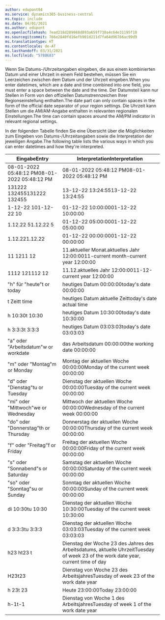 ```yaml
---
author: edupont04
ms.service: dynamics365-business-central
ms.topic: include
ms.date: 04/01/2021
ms.author: edupont
ms.openlocfilehash: 7ead218d289668d893a659f730a4c64e31195f10
ms.sourcegitcommit: 766e2840fd16efb901d211d7fa64d96766ac99d9
ms.translationtype: HT
ms.contentlocale: de-AT
ms.lasthandoff: 03/31/2021
ms.locfileid: "5788683"
---
```

<span data-ttu-id="85364-101">Wenn Sie Datums-/Uhrzeitangaben eingeben, die aus einem kombinierten Datum und einer Uhrzeit in einem Feld bestehen, müssen Sie ein Leerzeichen zwischen dem Datum und der Uhrzeit eingeben.</span><span class="sxs-lookup"><span data-stu-id="85364-101">When you enter datetimes, which are a date and time combined into one field, you must enter a space between the date and the time.</span></span> <span data-ttu-id="85364-102">Der Datumsteil kann nur Stellen in Form von den offiziellen Datumstrennzeichen Ihrer Regionseinstellung enthalten.</span><span class="sxs-lookup"><span data-stu-id="85364-102">The date part can only contain spaces in the form of the official date separator of your region settings.</span></span> <span data-ttu-id="85364-103">Die Uhrzeit kann Stellen um die AM/AM-Angabe enthalten in relevanten regionalen Einstellungen.</span><span class="sxs-lookup"><span data-stu-id="85364-103">The time can contain spaces around the AM/PM indicator in relevant regional settings.</span></span>

<!--It is also possible to enter only a date in a datetime field, but it is not possible to enter only a time.-->

<span data-ttu-id="85364-104">In der folgenden Tabelle finden Sie eine Übersicht über die Möglichkeiten zum Eingeben von Datums-/Uhrzeitangaben sowie die Interpretation der jeweiligen Angabe.</span><span class="sxs-lookup"><span data-stu-id="85364-104">The following table lists the various ways in which you can enter datetimes and how they're interpreted.</span></span>  

|<span data-ttu-id="85364-105">Eingabe</span><span class="sxs-lookup"><span data-stu-id="85364-105">Entry</span></span>|<span data-ttu-id="85364-106">Interpretation</span><span class="sxs-lookup"><span data-stu-id="85364-106">Interpretation</span></span>|
|---------------|------------------------|
|<span data-ttu-id="85364-107">08-01-2022 05:48:12 PM</span><span class="sxs-lookup"><span data-stu-id="85364-107">08-01-2022 05:48:12 PM</span></span>|<span data-ttu-id="85364-108">08\-01\-2022 05:48:12 PM</span><span class="sxs-lookup"><span data-stu-id="85364-108">08\-01\-2022 05:48:12 PM</span></span>|
|<span data-ttu-id="85364-109">131222 132455</span><span class="sxs-lookup"><span data-stu-id="85364-109">131222 132455</span></span>|<span data-ttu-id="85364-110">13-12-22 13:24:55</span><span class="sxs-lookup"><span data-stu-id="85364-110">13-12-22 13:24:55</span></span>|
|<span data-ttu-id="85364-111">1-12-22 10</span><span class="sxs-lookup"><span data-stu-id="85364-111">1-12-22 10</span></span>|<span data-ttu-id="85364-112">01-12-22 10:00:00</span><span class="sxs-lookup"><span data-stu-id="85364-112">01-12-22 10:00:00</span></span>|
|<span data-ttu-id="85364-113">1.12.22 5</span><span class="sxs-lookup"><span data-stu-id="85364-113">1.12.22 5</span></span>|<span data-ttu-id="85364-114">01-12-22 05:00:00</span><span class="sxs-lookup"><span data-stu-id="85364-114">01-12-22 05:00:00</span></span>|
|<span data-ttu-id="85364-115">1.12.22</span><span class="sxs-lookup"><span data-stu-id="85364-115">1.12.22</span></span>|<span data-ttu-id="85364-116">01-12-22 00:00:00</span><span class="sxs-lookup"><span data-stu-id="85364-116">01-12-22 00:00:00</span></span>|
|<span data-ttu-id="85364-117">11 12</span><span class="sxs-lookup"><span data-stu-id="85364-117">11 12</span></span>|<span data-ttu-id="85364-118">11.aktueller Monat.aktuelles Jahr 12:00:00</span><span class="sxs-lookup"><span data-stu-id="85364-118">11-current month-current year 12:00:00</span></span>|
|<span data-ttu-id="85364-119">1112 12</span><span class="sxs-lookup"><span data-stu-id="85364-119">1112 12</span></span>|<span data-ttu-id="85364-120">11.12.aktuelles Jahr 12:00:00</span><span class="sxs-lookup"><span data-stu-id="85364-120">11-12-current year 12:00:00</span></span>|
|<span data-ttu-id="85364-121">"h" für "heute"</span><span class="sxs-lookup"><span data-stu-id="85364-121">t or today</span></span>|<span data-ttu-id="85364-122">heutiges Datum 00:00:00</span><span class="sxs-lookup"><span data-stu-id="85364-122">today's date 00:00:00</span></span>|
|<span data-ttu-id="85364-123">t Zeit</span><span class="sxs-lookup"><span data-stu-id="85364-123">t time</span></span>|<span data-ttu-id="85364-124">heutiges Datum aktuelle Zeit</span><span class="sxs-lookup"><span data-stu-id="85364-124">today's date actual time</span></span>|
|<span data-ttu-id="85364-125">h 10:30</span><span class="sxs-lookup"><span data-stu-id="85364-125">t 10:30</span></span>|<span data-ttu-id="85364-126">heutiges Datum 10:30:00</span><span class="sxs-lookup"><span data-stu-id="85364-126">today's date 10:30:00</span></span>|
|<span data-ttu-id="85364-127">h 3:3:3</span><span class="sxs-lookup"><span data-stu-id="85364-127">t 3:3:3</span></span>|<span data-ttu-id="85364-128">heutiges Datum 03:03:03</span><span class="sxs-lookup"><span data-stu-id="85364-128">today's date 03:03:03</span></span>|
|<span data-ttu-id="85364-129">"a" oder "Arbeitsdatum"</span><span class="sxs-lookup"><span data-stu-id="85364-129">w or workdate</span></span>|<span data-ttu-id="85364-130">das Arbeitsdatum 00:00:00</span><span class="sxs-lookup"><span data-stu-id="85364-130">the working date 00:00:00</span></span>|
|<span data-ttu-id="85364-131">"m" oder "Montag"</span><span class="sxs-lookup"><span data-stu-id="85364-131">m or Monday</span></span>|<span data-ttu-id="85364-132">Montag der aktuellen Woche 00:00:00</span><span class="sxs-lookup"><span data-stu-id="85364-132">Monday of the current week 00:00:00</span></span>|
|<span data-ttu-id="85364-133">"d" oder "Dienstag"</span><span class="sxs-lookup"><span data-stu-id="85364-133">tu or Tuesday</span></span>|<span data-ttu-id="85364-134">Dienstag der aktuellen Woche 00:00:00</span><span class="sxs-lookup"><span data-stu-id="85364-134">Tuesday of the current week 00:00:00</span></span>|
|<span data-ttu-id="85364-135">"mi" oder "Mittwoch"</span><span class="sxs-lookup"><span data-stu-id="85364-135">we or Wednesday</span></span>|<span data-ttu-id="85364-136">Mittwoch der aktuellen Woche 00:00:00</span><span class="sxs-lookup"><span data-stu-id="85364-136">Wednesday of the current week 00:00:00</span></span>|
|<span data-ttu-id="85364-137">"do" oder "Donnerstag"</span><span class="sxs-lookup"><span data-stu-id="85364-137">th or Thursday</span></span>|<span data-ttu-id="85364-138">Donnerstag der aktuellen Woche 00:00:00</span><span class="sxs-lookup"><span data-stu-id="85364-138">Thursday of the current week 00:00:00</span></span>|
|<span data-ttu-id="85364-139">"f" oder "Freitag"</span><span class="sxs-lookup"><span data-stu-id="85364-139">f or Friday</span></span>|<span data-ttu-id="85364-140">Freitag der aktuellen Woche 00:00:00</span><span class="sxs-lookup"><span data-stu-id="85364-140">Friday of the current week 00:00:00</span></span>|
|<span data-ttu-id="85364-141">"s" oder "Sonnabend"</span><span class="sxs-lookup"><span data-stu-id="85364-141">s or Saturday</span></span>|<span data-ttu-id="85364-142">Samstag der aktuellen Woche 00:00:00</span><span class="sxs-lookup"><span data-stu-id="85364-142">Saturday of the current week 00:00:00</span></span>|
|<span data-ttu-id="85364-143">"so" oder "Sonntag"</span><span class="sxs-lookup"><span data-stu-id="85364-143">su or Sunday</span></span>|<span data-ttu-id="85364-144">Sonntag der aktuellen Woche 00:00:00</span><span class="sxs-lookup"><span data-stu-id="85364-144">Sunday of the current week 00:00:00</span></span>|
|<span data-ttu-id="85364-145">di 10:30</span><span class="sxs-lookup"><span data-stu-id="85364-145">tu 10:30</span></span>|<span data-ttu-id="85364-146">Dienstag der aktuellen Woche 10:30:00</span><span class="sxs-lookup"><span data-stu-id="85364-146">Tuesday of the current week 10:30:00</span></span>|
|<span data-ttu-id="85364-147">d 3:3:3</span><span class="sxs-lookup"><span data-stu-id="85364-147">tu 3:3:3</span></span>|<span data-ttu-id="85364-148">Dienstag der aktuellen Woche 03:03:03</span><span class="sxs-lookup"><span data-stu-id="85364-148">Tuesday of the current week 03:03:03</span></span>|
|<span data-ttu-id="85364-149">h23 h</span><span class="sxs-lookup"><span data-stu-id="85364-149">t23 t</span></span>|<span data-ttu-id="85364-150">Dienstag der Woche 23 des Jahres des Arbeitsdatums, aktuelle Uhrzeit</span><span class="sxs-lookup"><span data-stu-id="85364-150">Tuesday of week 23 of the work date year, current time of day</span></span>|
|<span data-ttu-id="85364-151">H23</span><span class="sxs-lookup"><span data-stu-id="85364-151">t23</span></span>|<span data-ttu-id="85364-152">Dienstag von Woche 23 des Arbeitsjahres</span><span class="sxs-lookup"><span data-stu-id="85364-152">Tuesday of week 23 of the work date year</span></span>|
|<span data-ttu-id="85364-153">h 23</span><span class="sxs-lookup"><span data-stu-id="85364-153">t 23</span></span>|<span data-ttu-id="85364-154">Heute 23:00:00</span><span class="sxs-lookup"><span data-stu-id="85364-154">Today 23:00:00</span></span>|
|<span data-ttu-id="85364-155">h-1</span><span class="sxs-lookup"><span data-stu-id="85364-155">t-1</span></span>|<span data-ttu-id="85364-156">Dienstag von Woche 1 des Arbeitsjahres</span><span class="sxs-lookup"><span data-stu-id="85364-156">Tuesday of week 1 of the work date year</span></span>|


